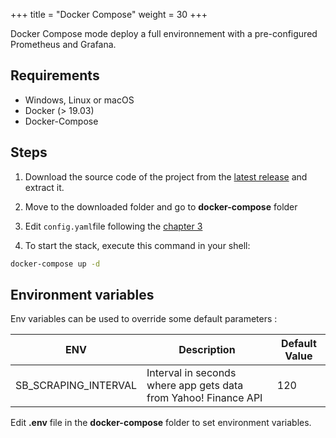 +++
title = "Docker Compose"
weight = 30
+++

Docker Compose mode deploy a full environnement with a pre-configured Prometheus and Grafana.

## Requirements
* Windows, Linux or macOS 
* Docker (> 19.03)
* Docker-Compose

## Steps

1. Download the source code of the project from the [latest release](https://github.com/pbrissaud/suivi-bourse/releases/latest) and extract it.

2. Move to the downloaded folder and go to **docker-compose** folder

3. Edit `config.yaml`file following the [chapter 3](/config)

4. To start the stack, execute this command in your shell: 
```Bash
docker-compose up -d
```

## Environment variables

Env variables can be used to override some default parameters : 

| ENV                  | Description                                                     | Default Value |
|----------------------|-----------------------------------------------------------------|---------------|
| SB_SCRAPING_INTERVAL | Interval in seconds where app gets data from Yahoo! Finance API | 120           |

Edit **.env** file in the **docker-compose** folder to set environment variables.
